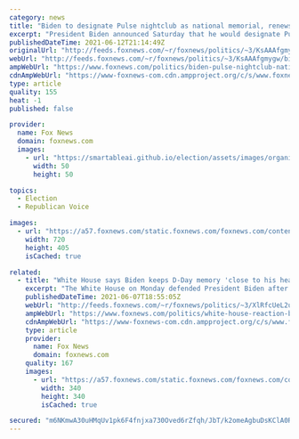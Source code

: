 ```yaml
---
category: news
title: "Biden to designate Pulse nightclub as national memorial, renews gun control calls on mass shooting anniversary"
excerpt: "President Biden announced Saturday that he would designate Pulse nightclub, where 49 people were gunned down five years ago, a national memorial, as he again called on Congress to pass gun control legislation."
publishedDateTime: 2021-06-12T21:14:49Z
originalUrl: "http://feeds.foxnews.com/~r/foxnews/politics/~3/KsAAAfgmygw/biden-pulse-nightclub-national-memorial-gun-control-mass-shooting"
webUrl: "http://feeds.foxnews.com/~r/foxnews/politics/~3/KsAAAfgmygw/biden-pulse-nightclub-national-memorial-gun-control-mass-shooting"
ampWebUrl: "https://www.foxnews.com/politics/biden-pulse-nightclub-national-memorial-gun-control-mass-shooting.amp"
cdnAmpWebUrl: "https://www-foxnews-com.cdn.ampproject.org/c/s/www.foxnews.com/politics/biden-pulse-nightclub-national-memorial-gun-control-mass-shooting.amp"
type: article
quality: 155
heat: -1
published: false

provider:
  name: Fox News
  domain: foxnews.com
  images:
    - url: "https://smartableai.github.io/election/assets/images/organizations/foxnews.com-50x50.jpg"
      width: 50
      height: 50

topics:
  - Election
  - Republican Voice

images:
  - url: "https://a57.foxnews.com/static.foxnews.com/foxnews.com/content/uploads/2021/04/720/405/GettyImages-1312682563.jpg?ve=1&tl=1"
    width: 720
    height: 405
    isCached: true

related:
  - title: "White House says Biden keeps D-Day memory 'close to his heart' despite anniversary snub"
    excerpt: "The White House on Monday defended President Biden after he failed to acknowledge the 77th anniversary of D-Day on Sunday, saying he values the role of the men and women who serve, and that his memory of them is \"close to his heart.\" "
    publishedDateTime: 2021-06-07T18:55:05Z
    webUrl: "http://feeds.foxnews.com/~r/foxnews/politics/~3/XlRfcUeL2uE/white-house-reaction-biden-d-day-anniversary-snub"
    ampWebUrl: "https://www.foxnews.com/politics/white-house-reaction-biden-d-day-anniversary-snub.amp"
    cdnAmpWebUrl: "https://www-foxnews-com.cdn.ampproject.org/c/s/www.foxnews.com/politics/white-house-reaction-biden-d-day-anniversary-snub.amp"
    type: article
    provider:
      name: Fox News
      domain: foxnews.com
    quality: 167
    images:
      - url: "https://a57.foxnews.com/static.foxnews.com/foxnews.com/content/uploads/2020/10/340/340/brooke-singman-headshot.jpg?ve=1&tl=1"
        width: 340
        height: 340
        isCached: true

secured: "m6NKmwA30uHMqUv1pk6F4fnjxa730Oved6rZfqh/JbT/k2omeAgbuDsKClA0RWZfjXScdqnzRcR70UUMwdKQPxu1TlV6Y95a0XFpsHbHSF3BDyZFjzhf304lCl5vupt/5BpMhRLcoEseqbOcbKpVR1swXPwcYxHPed+Kzk4B8Os1QIIEtOrqSNefgsU2qK5vTqUoRExHB6mHmjepk7TT3sbgABfPCKeZmueF+hhnkynAw371NZd2dHM/C3tpFuwVSs7ig2Ov53713Pdco30V/8dMY1a6Drr6d6yENisgZyT82Wltt99253PgbxEcAs4bci5J+3b22mIUIJ1mbc9a8EAMvrdBa4xFWxoQ9V8MqvY=;HTxkU1kca9G8YvtXVpHmMA=="
---
```


